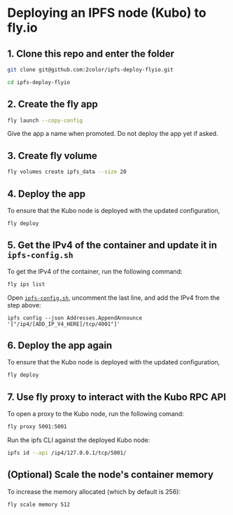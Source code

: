 # Deploying an IPFS node (Kubo) to fly.io

## 1. Clone this repo and enter the folder

```sh
git clone git@github.com:2color/ipfs-deploy-flyio.git

cd ipfs-deploy-flyio
```

## 2. Create the fly app

```sh
fly launch --copy-config
```

Give the app a name when promoted. Do not deploy the app yet if asked.


## 3. Create fly volume

```sh
fly volumes create ipfs_data --size 20
```

## 4. Deploy the app

To ensure that the Kubo node is deployed with the updated configuration,

```sh
fly deploy
```

## 5. Get the IPv4 of the container and update it in `ipfs-config.sh`

To get the IPv4 of the container, run the following command:

```sh
fly ips list
```

Open [`ipfs-config.sh`](./ipfs-config.sh), uncomment the last line, and add the IPv4 from the step above:

```
ipfs config --json Addresses.AppendAnnounce '["/ip4/[ADD_IP_V4_HERE]/tcp/4001"]'
```

## 6. Deploy the app again

To ensure that the Kubo node is deployed with the updated configuration,

```sh
fly deploy
```

## 7. Use fly proxy to interact with the Kubo RPC API

To open a proxy to the Kubo node, run the following comand:

```sh
fly proxy 5001:5001
```

Run the ipfs CLI against the deployed Kubo node:

```sh
ipfs id --api /ip4/127.0.0.1/tcp/5001/
```

## (Optional) Scale the node's container memory

To increase the memory allocated (which by default is 256):

```sh
fly scale memory 512
```